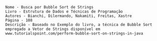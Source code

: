 
    Nome - Busca por Bubble Sort de Strings
    Livro - Estrutura de Dados e Técnicas de Programação
    Autores - Bianchi, Dilermando, Nakamiti, Freitas, Xastre
    Página - 108
    Descrição - Baseado no Exemplo do livro, a técnica de Bubble Sort  
    empregado a Vetor de Strings disponível em 
    www.tutorialspoint.com/perform-bubble-sort-on-strings-in-java

